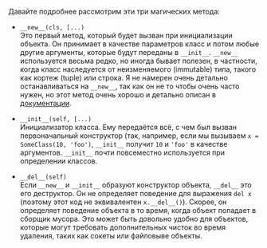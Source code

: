 
Давайте подробнее рассмотрим эти три магических метода:  
  

- `__new__(cls, [...)`  
    Это первый метод, который будет вызван при инициализации объекта. Он принимает в качестве параметров класс и потом любые другие аргументы, которые будут переданы в `__init__`. `__new__` используется весьма редко, но иногда бывает полезен, в частности, когда класс наследуется от неизменяемого (immutable) типа, такого как кортеж (tuple) или строка. Я не намерен очень детально останавливаться на `__new__`, так как он не то чтобы очень часто нужен, но этот метод очень хорошо и детально описан в [документации](http://www.python.org/download/releases/2.2/descrintro/#__new__).  

- `__init__(self, [...)`  
    Инициализатор класса. Ему передаётся всё, с чем был вызван первоначальный конструктор (так, например, если мы вызываем `x = SomeClass(10, 'foo')`, `__init__` получит `10` и `'foo'` в качестве аргументов. `__init__` почти повсеместно используется при определении классов.  

- `__del__(self)`  
    Если `__new__` и `__init__` образуют конструктор объекта, `__del__` это его деструктор. Он не определяет поведение для выражения `del x` (поэтому этот код не эквивалентен `x.__del__()`). Скорее, он определяет поведение объекта в то время, когда объект попадает в сборщик мусора. Это может быть довольно удобно для объектов, которые могут требовать дополнительных чисток во время удаления, таких как сокеты или файловыве объекты. 